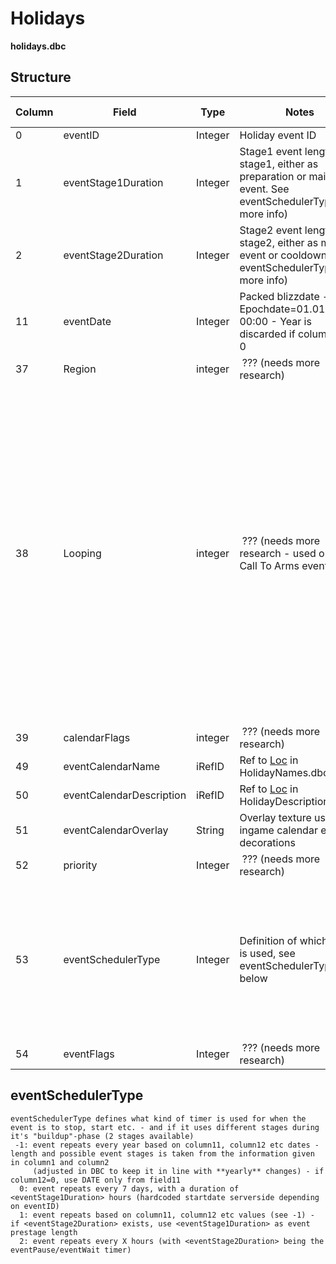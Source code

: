 # Holidays

**holidays.dbc**

## Structure

<table>
<colgroup>
<col width="20%" />
<col width="20%" />
<col width="20%" />
<col width="20%" />
<col width="20%" />
</colgroup>
<thead>
<tr class="header">
<th>Column</th>
<th>Field</th>
<th>Type</th>
<th>Notes</th>
<th>Extra info</th>
</tr>
</thead>
<tbody>
<tr>
<td>0</td>
<td>eventID</td>
<td>Integer</td>
<td>Holiday event ID</td>
<td> </td>
</tr>
<tr>
<td>1</td>
<td>eventStage1Duration</td>
<td>Integer</td>
<td>Stage1 event length (for stage1, either as preparation or main event. See eventSchedulerType for more info)</td>
<td> </td>
</tr>
<tr>
<td>2</td>
<td>eventStage2Duration</td>
<td>Integer</td>
<td>Stage2 event length (for stage2, either as main event or cooldown. See eventSchedulerType for more info)</td>
<td> </td>
</tr>
<tr>
<td>11</td>
<td>eventDate</td>
<td>Integer</td>
<td>Packed blizzdate - Epochdate=01.01.2000-00:00 - Year is discarded if column12 is 0</td>
<td> </td>
</tr>
<tr>
<td>37</td>
<td>Region</td>
<td>integer</td>
<td> ??? (needs more research)</td>
<td> </td>
</tr>
<tr>
<td>38</td>
<td>Looping</td>
<td>integer</td>
<td> ??? (needs more research - used only on Call To Arms events)</td>
<td><pre><code> 283 - Call to Arms: Alterac Valley
 284 - Call to Arms: Warsong Gulch
 285 - Call to Arms: Arathi Basin
 353 - Call to Arms: Eye of the Storm
 400 - Call to Arms: Strand of the Ancient
 420 - Call to Arms: Isle of Conquest</code></pre></td>
</tr>
<tr>
<td>39</td>
<td>calendarFlags</td>
<td>integer</td>
<td> ??? (needs more research)</td>
<td> </td>
</tr>
<tr>
<td>49</td>
<td>eventCalendarName</td>
<td>iRefID</td>
<td>Ref to <a href="Localization_lang">Loc</a> in HolidayNames.dbc</td>
<td> </td>
</tr>
<tr>
<td>50</td>
<td>eventCalendarDescription</td>
<td>iRefID</td>
<td>Ref to <a href="Localization_lang">Loc</a> in HolidayDescriptions.dbc</td>
<td> </td>
</tr>
<tr>
<td>51</td>
<td>eventCalendarOverlay</td>
<td>String</td>
<td>Overlay texture used for ingame calendar event-decorations</td>
<td> </td>
</tr>
<tr>
<td>52</td>
<td>priority</td>
<td>Integer</td>
<td> ??? (needs more research)</td>
<td> </td>
</tr>
<tr>
<td>53</td>
<td>eventSchedulerType</td>
<td>Integer</td>
<td>Definition of which timer is used, see eventSchedulerType below</td>
<td><pre><code> -1: repeat, yearly
  0: repeat, weekly
  1: repeat, use defined dates
  2: repeat, hourly</code></pre></td>
</tr>
<tr>
<td>54</td>
<td>eventFlags</td>
<td>Integer</td>
<td> ??? (needs more research)</td>
<td> </td>
</tr>
</tbody>
</table>

## eventSchedulerType

    eventSchedulerType defines what kind of timer is used for when the event is to stop, start etc. - and if it uses different stages during it's "buildup"-phase (2 stages available)
     -1: event repeats every year based on column11, column12 etc dates - length and possible event stages is taken from the information given in column1 and column2
         (adjusted in DBC to keep it in line with **yearly** changes) - if column12=0, use DATE only from field11
      0: event repeats every 7 days, with a duration of <eventStage1Duration> hours (hardcoded startdate serverside depending on eventID)
      1: event repeats based on column11, column12 etc values (see -1) - if <eventStage2Duration> exists, use <eventStage1Duration> as event prestage length
      2: event repeats every X hours (with <eventStage2Duration> being the eventPause/eventWait timer)

 
